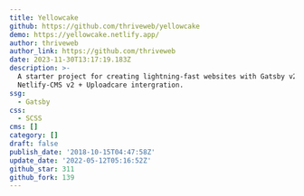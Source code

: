 ```yaml
---
title: Yellowcake
github: https://github.com/thriveweb/yellowcake
demo: https://yellowcake.netlify.app/
author: thriveweb
author_link: https://github.com/thriveweb
date: 2023-11-30T13:17:19.183Z
description: >-
  A starter project for creating lightning-fast websites with Gatsby v2 and
  Netlify-CMS v2 + Uploadcare intergration.
ssg:
  - Gatsby
css:
  - SCSS
cms: []
category: []
draft: false
publish_date: '2018-10-15T04:47:58Z'
update_date: '2022-05-12T05:16:52Z'
github_star: 311
github_fork: 139
---
```

